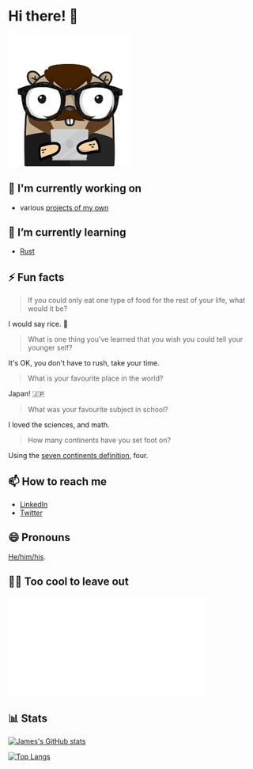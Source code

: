 # Hi there! 👋

<img src="https://raw.githubusercontent.com/jlucktay/jlucktay/main/gopherizeme.png" width=250>

<!--
**jlucktay/jlucktay** is a ✨ _special_ ✨ repository because its `README.md` (this file) appears on your GitHub profile.

Here are some ideas to get you started:

- 👯 I’m looking to collaborate on ...
- 🤔 I’m looking for help with ...
- 💬 Ask me about ...
-->

## 🔭 I'm currently working on

- various [projects of my own]

## 🌱 I’m currently learning

- [Rust](https://www.rust-lang.org)

## ⚡ Fun facts

> If you could only eat one type of food for the rest of your life, what would it be?

I would say rice. 🤤

> What is one thing you've learned that you wish you could tell your younger self?

It's OK, you don't have to rush, take your time.

> What is your favourite place in the world?

Japan! 🇯🇵

> What was your favourite subject in school?

I loved the sciences, and math.

> How many continents have you set foot on?

Using the [seven continents definition](https://en.wikipedia.org/wiki/Continent#Number), four.

## 📫 How to reach me

- [LinkedIn]
- [Twitter]

## 😄 Pronouns

[He/him/his](http://pronoun.is/he).

## 🧙‍♂️ Too cool to leave out

<a href="https://github.com/sindresorhus/css-in-readme-like-wat/blob/main/explanation.md"> <img src="hello.svg"
  width="400" height="200"> </a>

## 📊 Stats

[![James's GitHub
stats](https://github-readme-stats.vercel.app/api?username=jlucktay&count_private=true&show_icons=true)](https://github.com/anuraghazra/github-readme-stats)

[![Top
Langs](https://github-readme-stats.vercel.app/api/top-langs/?username=jlucktay&layout=compact)](https://github.com/anuraghazra/github-readme-stats)

<!-- Links -->
[LinkedIn]: https://linkedin.com/in/jlucktay
[projects of my own]: https://github.com/jlucktay?tab=repositories&type=source&language=go
[Twitter]: https://twitter.com/jlucktay

